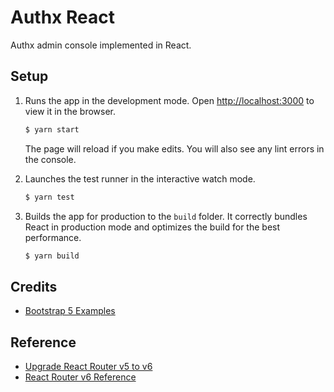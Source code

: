 # Authx React

Authx admin console implemented in React.

## Setup

1. Runs the app in the development mode. Open [http://localhost:3000](http://localhost:3000) to view it in the browser.

   ```bash
   $ yarn start
   ```

   The page will reload if you make edits. You will also see any lint errors in the console.

1. Launches the test runner in the interactive watch mode.

   ```bash
   $ yarn test
   ```

1. Builds the app for production to the `build` folder. It correctly bundles React in production mode and optimizes the build for the best performance.

   ```bash
   $ yarn build
   ```

## Credits

* [Bootstrap 5 Examples](https://getbootstrap.com/docs/5.1/examples)

## Reference

* [Upgrade React Router v5 to v6](https://morioh.com/p/995f1244f33b)
* [React Router v6 Reference](https://github.com/remix-run/react-router/blob/c13b66939ef48eacf7067f7aec4752777be8b17c/docs/api-reference.md)
